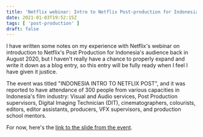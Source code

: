 ```yaml
---
title: 'Netflix webinar: Intro to Netflix Post-production for Indonesia'
date: 2021-01-03T19:52:15Z
tags: [ 'post-production' ]
draft: false
---
```


I have written some notes on my experience with Netflix's webinar on introduction to Netflix's Post Production for Indonesia's audience back in August 2020, but I haven't really have a chance to properly expand and write it down as a blog entry, so this entry will be fully ready when I feel I have given it justice.

The event was titled "INDONESIA INTRO TO NETFLIX POST", and it was reported to have attendance of 300 people from various capacities in Indonesia's film industry: Visual and Audio services, Post Production supervisors, Digital Imaging Technician (DIT), cinematographers, colourists, editors, editor assistants, producers, VFX supervisors, and production school mentors.

For now, here's the [link to the slide from the event](https://drive.google.com/file/d/1SSoZYnJqXoZcb5TNpHHA0HPq0KoHnvKV/view?usp=sharing).

